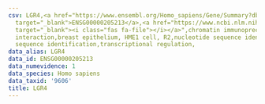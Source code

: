 ```yaml
---
csv: LGR4,<a href="https://www.ensembl.org/Homo_sapiens/Gene/Summary?db=core;g=ENSG00000205213"
  target="_blank">ENSG00000205213</a>,<a href="https://www.ncbi.nlm.nih.gov/pubmed/22863008"
  target="_blank"><i class="fas fa-file"></i></a>",chromatin immunoprecipitation assay,direct
  interaction,breast epithelium, HME1 cell, R2,nucleotide sequence identification,nucleotide
  sequence identification,transcriptional regulation,
data_alias: LGR4
data_id: ENSG00000205213
data_numevidence: 1
data_species: Homo sapiens
data_taxid: '9606'
title: LGR4
---
```

